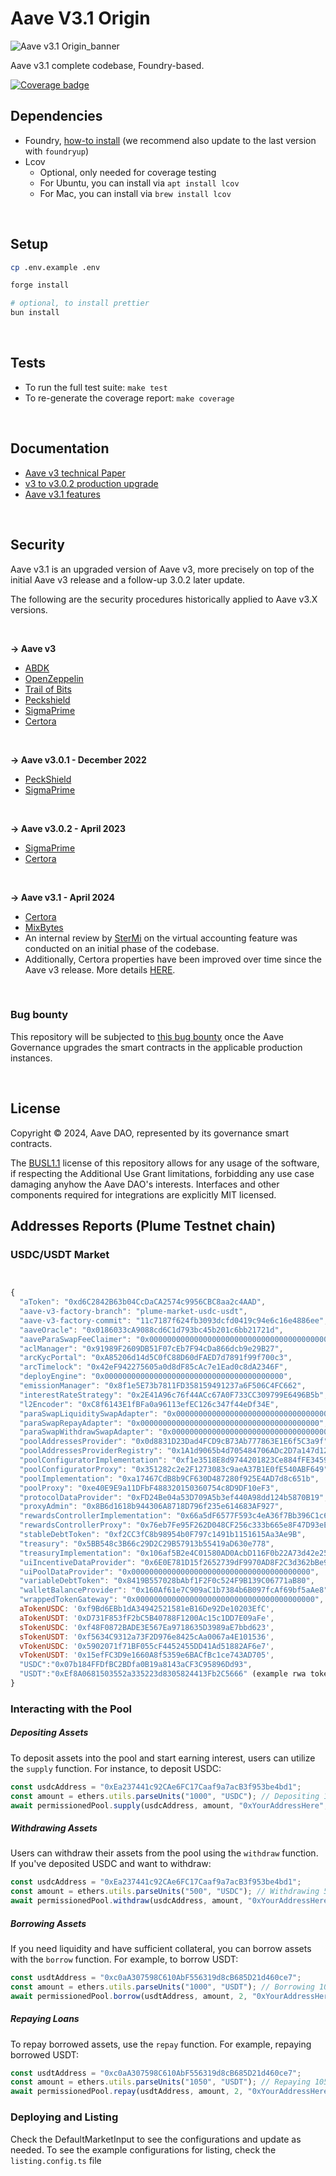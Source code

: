 # Aave V3.1 Origin

![Aave v3.1 Origin_banner](./v3-1-banner.jpeg)

Aave v3.1 complete codebase, Foundry-based.

[![Coverage badge](./report/coverage.svg)](https://aave-dao.github.io/aave-v3-origin)
<br>

## Dependencies

- Foundry, [how-to install](https://book.getfoundry.sh/getting-started/installation) (we recommend also update to the last version with `foundryup`)
- Lcov
  - Optional, only needed for coverage testing
  - For Ubuntu, you can install via `apt install lcov`
  - For Mac, you can install via `brew install lcov`

<br>

## Setup

```sh
cp .env.example .env

forge install

# optional, to install prettier
bun install
```

<br>

## Tests

- To run the full test suite: `make test`
- To re-generate the coverage report: `make coverage`

<br>

## Documentation

- [Aave v3 technical Paper](./techpaper/Aave_V3_Technical_Paper.pdf)
- [v3 to v3.0.2 production upgrade](https://github.com/bgd-labs/proposal-3.0.2-upgrade/blob/main/README.md)
- [Aave v3.1 features](./docs/Aave-v3.1-features.md)

<br>

## Security

Aave v3.1 is an upgraded version of Aave v3, more precisely on top of the initial Aave v3 release and a follow-up 3.0.2 later update.

The following are the security procedures historically applied to Aave v3.X versions.

<br>

**-> Aave v3**

- [ABDK](./audits/27-01-2022_ABDK_AaveV3.pdf)
- [OpenZeppelin](./audits/01-11-2021_OpenZeppelin_AaveV3.pdf)
- [Trail of Bits](./audits/07-01-2022_TrailOfBits_AaveV3.pdf)
- [Peckshield](./audits/14-01-2022_PeckShield_AaveV3.pdf)
- [SigmaPrime](./audits/27-01-2022_SigmaPrime_AaveV3.pdf)
- [Certora](./certora/Aave_V3_Formal_Verification_Report_Jan2022.pdf)

<br>

**-> Aave v3.0.1 - December 2022**

- [PeckShield](./audits/09-12-2022_PeckShield_AaveV3-0-1.pdf)
- [SigmaPrime](./audits/23-12-2022_SigmaPrime_AaveV3-0-1.pdf)

<br>

**-> Aave v3.0.2 - April 2023**

- [SigmaPrime](./audits/19-04-2023_SigmaPrime_AaveV3-0-2.pdf)
- [Certora](./audits/03-2023_2023_Certora_AaveV3-0-2.pdf)

<br>

**-> Aave v3.1 - April 2024**

- [Certora](./audits/30-04-2024_Certora_AaveV3.1.pdf)
- [MixBytes](./audits/02-05-2024_MixBytes_AaveV3.1.pdf)
- An internal review by [SterMi](https://twitter.com/stermi) on the virtual accounting feature was conducted on an initial phase of the codebase.
- Additionally, Certora properties have been improved over time since the Aave v3 release. More details [HERE](./certora/README.md).

<br>

### Bug bounty

This repository will be subjected to [this bug bounty](https://immunefi.com/bounty/aave/) once the Aave Governance upgrades the smart contracts in the applicable production instances.

<br>

## License

Copyright © 2024, Aave DAO, represented by its governance smart contracts.

The [BUSL1.1](./LICENSE) license of this repository allows for any usage of the software, if respecting the Additional Use Grant limitations, forbidding any use case damaging anyhow the Aave DAO's interests.
Interfaces and other components required for integrations are explicitly MIT licensed.

## Addresses Reports (Plume Testnet chain)

### USDC/USDT Market

```javascript


{
  "aToken": "0xd6C2842B63b04CcDaCA2574c9956CBC8aa2c4AAD",
  "aave-v3-factory-branch": "plume-market-usdc-usdt",
  "aave-v3-factory-commit": "11c7187f624fb3093dcfd0419c94e6c16e4886ee",
  "aaveOracle": "0x0186033cA9088cd6C1d793bc45b201c6bb21721d",
  "aaveParaSwapFeeClaimer": "0x0000000000000000000000000000000000000000",
  "aclManager": "0x91989F2609DB51F07cEb7F94cDa866dcb9e29B27",
  "arcKycPortal": "0xA85206d14d5C0fC88D60dFAED7d7891f99f700c3",
  "arcTimelock": "0x42eF942275605a0d8dF85cAc7e1Ead0c8dA2346F",
  "deployEngine": "0x0000000000000000000000000000000000000000",
  "emissionManager": "0x8f1e5E73b7811FD358159491237a6F506C4FC662",
  "interestRateStrategy": "0x2E41A96c76f44ACc67A0F733CC309799E6496B5b",
  "l2Encoder": "0xC8f6143E1fBFa0a96113efEC126c347f44eDf34E",
  "paraSwapLiquiditySwapAdapter": "0x0000000000000000000000000000000000000000",
  "paraSwapRepayAdapter": "0x0000000000000000000000000000000000000000",
  "paraSwapWithdrawSwapAdapter": "0x0000000000000000000000000000000000000000",
  "poolAddressesProvider": "0x0d8831D23Dad4FCD9cB73Ab777863E1E6f5C3a9f",
  "poolAddressesProviderRegistry": "0x1A1d9065b4d705484706ADc2D7a147d128a34296",
  "poolConfiguratorImplementation": "0xf1e3518E8d9744201823Ce884fFE34599423CC44",
  "poolConfiguratorProxy": "0x351282c2e2F1273083c9aeA37B1E0fE540ABF649",
  "poolImplementation": "0xa17467CdB8b9CF630D487280f925E4AD7d8c651b",
  "poolProxy": "0xe40E9E9a11DFbF488320150360754c8D9DF10eF3",
  "protocolDataProvider": "0xFD24Be04a53D709A5b3ef440A98dd124b5870B19",
  "proxyAdmin": "0x8B6d1618b944306A8718D796f235e614683AF927",
  "rewardsControllerImplementation": "0x66a5dF6577F593c4eA36f7Bb396C1c666f1Ccc9E",
  "rewardsControllerProxy": "0x76eb7Fe95F262D048CF256c333b665e8F47D93eE",
  "stableDebtToken": "0xf2CC3fC8b98954b0F797c1491b1151615Aa3Ae9B",
  "treasury": "0x5BB548c3B66c29D2C29B57913b55419aD630e778",
  "treasuryImplementation": "0x106af5B2e4C01580AD0AcbD116F0b22A73d42e25",
  "uiIncentiveDataProvider": "0x6E0E781D15f2652739dF9970AD8F2C3d362bBe90",
  "uiPoolDataProvider": "0x0000000000000000000000000000000000000000",
  "variableDebtToken": "0x8419B557028bAbf1F2F0c524F9B139C06771aB80",
  "walletBalanceProvider": "0x160Af61e7C909aC1b7384b6B097fcAf69bf5aAe8",
  "wrappedTokenGateway": "0x0000000000000000000000000000000000000000",
  aTokenUSDC: '0xf9Bd6EBb1dA34942521581eB16De92De10203EfC',
  aTokenUSDT: '0xD731F853fF2bC5B40788F1200Ac15c1DD7E09aFe',
  sTokenUSDC: '0xf48F0872BADE3E567Ea9718635D3989aE7bbd623',
  sTokenUSDT: '0xf5634C9312a73F2D976e8425cAa0067a4E101536',
  vTokenUSDC: '0x5902071f71BF055cF4452455DD41Ad51882AF6e7',
  vTokenUSDT: '0x15efFC3D9e1660A8f5359e6BACfBc1ce743AD705',
  "USDC":"0x07b184FFDfBC2BDfa0B19a8143aCF3C95896Dd93",
  "USDT":"0xEf8A0681503552a335223d8305824413Fb2C5666" (example rwa token)
}

```

### Interacting with the Pool

##### Depositing Assets

To deposit assets into the pool and start earning interest, users can utilize the `supply` function. For instance, to deposit USDC:

```javascript
const usdcAddress = "0xEa237441c92CAe6FC17Caaf9a7acB3f953be4bd1";
const amount = ethers.utils.parseUnits("1000", "USDC"); // Depositing 1000 USDC
await permissionedPool.supply(usdcAddress, amount, "0xYourAddressHere", 0);
```

##### Withdrawing Assets

Users can withdraw their assets from the pool using the `withdraw` function. If you've deposited USDC and want to withdraw:

```javascript
const usdcAddress = "0xEa237441c92CAe6FC17Caaf9a7acB3f953be4bd1";
const amount = ethers.utils.parseUnits("500", "USDC"); // Withdrawing 500 USDC
await permissionedPool.withdraw(usdcAddress, amount, "0xYourAddressHere");
```

##### Borrowing Assets

If you need liquidity and have sufficient collateral, you can borrow assets with the `borrow` function. For example, to borrow USDT:

```javascript
const usdtAddress = "0xc0aA307598C610AbF556319d8cB685D21d460ce7";
const amount = ethers.utils.parseUnits("1000", "USDT"); // Borrowing 1000 USDT
await permissionedPool.borrow(usdtAddress, amount, 2, "0xYourAddressHere");
```

##### Repaying Loans

To repay borrowed assets, use the `repay` function. For example, repaying borrowed USDT:

```javascript
const usdtAddress = "0xc0aA307598C610AbF556319d8cB685D21d460ce7";
const amount = ethers.utils.parseUnits("1050", "USDT"); // Repaying 1050 USDT
await permissionedPool.repay(usdtAddress, amount, 2, "0xYourAddressHere");
```

### Deploying and Listing

Check the DefaultMarketInput to see the configurations and update as needed.
To see the example configurations for listing, check the `listing.config.ts` file
